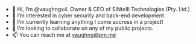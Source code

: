 - 👋 Hi, I’m @vaughngx4. Owner & CEO of SiNtelli Technologies (Pty. Ltd.)
- 👀 I’m interested in cyber security and back-end development.
- 🌱 I’m currently learning anything I come accross in a project!
- 💞️ I’m looking to collaborate on any of my public projects.
- 📫 You can reach me at vaughng@pm.me

<!---
vaughngx4/vaughngx4 is a ✨ special ✨ repository because its `README.md` (this file) appears on your GitHub profile.
You can click the Preview link to take a look at your changes.
--->
